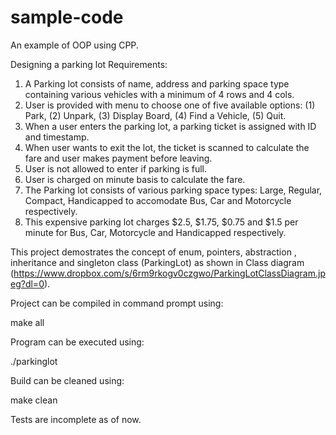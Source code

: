 # sample-code
An example of OOP using CPP.

Designing a parking lot
Requirements:
1. A Parking lot consists of name, address and parking space type containing various vehicles with a minimum of 4 rows and 4 cols.
2. User is provided with menu to choose one of five available options: (1) Park, (2) Unpark, (3) Display Board, (4) Find a Vehicle, (5) Quit.
3. When a user enters the parking lot, a parking ticket is assigned with ID and timestamp.
4. When user wants to exit the lot, the ticket is scanned to calculate the fare and user makes payment before leaving.
5. User is not allowed to enter if parking is full.
6. User is charged on minute basis to calculate the fare.
7. The Parking lot consists of various parking space types: Large, Regular, Compact, Handicapped to accomodate Bus, Car and Motorcycle respectively.
8. This expensive parking lot charges $2.5, $1.75, $0.75 and $1.5 per minute for Bus, Car, Motorcycle and Handicapped respectively.

This project demostrates the concept of enum, pointers, abstraction , inheritance and singleton class (ParkingLot) as shown in Class diagram (https://www.dropbox.com/s/6rm9rkogv0czgwo/ParkingLotClassDiagram.jpeg?dl=0).


Project can be compiled in command prompt using:

 make all

Program can be executed using:

 ./parkinglot

Build can be cleaned using:

 make clean

Tests are incomplete as of now.
